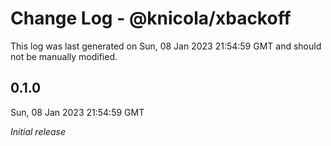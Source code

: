 # Change Log - @knicola/xbackoff

This log was last generated on Sun, 08 Jan 2023 21:54:59 GMT and should not be manually modified.

## 0.1.0
Sun, 08 Jan 2023 21:54:59 GMT

_Initial release_

